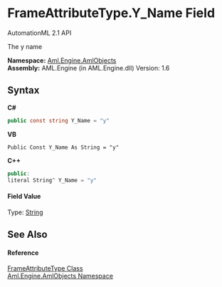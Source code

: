 # FrameAttributeType.Y_Name Field
AutomationML 2.1 API 

The y name

**Namespace:**&nbsp;<a href="N_Aml_Engine_AmlObjects">Aml.Engine.AmlObjects</a><br />**Assembly:**&nbsp;AML.Engine (in AML.Engine.dll) Version: 1.6

## Syntax

**C#**<br />
``` C#
public const string Y_Name = "y"
```

**VB**<br />
``` VB
Public Const Y_Name As String = "y"
```

**C++**<br />
``` C++
public:
literal String^ Y_Name = "y"
```


#### Field Value
Type: <a href="https://docs.microsoft.com/dotnet/api/system.string" target="_parent" rel="noopener noreferrer">String</a>

## See Also


#### Reference
<a href="T_Aml_Engine_AmlObjects_FrameAttributeType">FrameAttributeType Class</a><br /><a href="N_Aml_Engine_AmlObjects">Aml.Engine.AmlObjects Namespace</a><br />